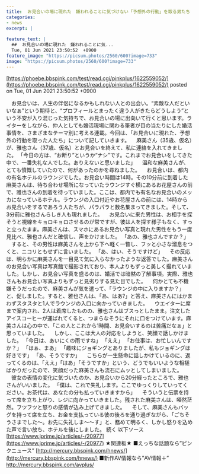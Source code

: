 ```yaml
---
title:  お見合いの場に現れた　嫌われることに気づけない「予想外の行動」を取る男たち 	
categories:
- news
excerpt: |
  
feature_text: |
  ##  お見合いの場に現れた　嫌われることに気...
  Tue, 01 Jun 2021 23:50:52  +0900
feature_image: "https://picsum.photos/2560/600?image=733"
image: "https://picsum.photos/2560/600?image=733"
---
```


[https://phoebe.bbspink.com/test/read.cgi/pinkplus/1622559052/](https://phoebe.bbspink.com/test/read.cgi/pinkplus/1622559052/)
posted on Tue, 01 Jun 2021 23:50:52  +0900

<!--more-->

　お見合いは、人生の伴侶になるかもしれない人との出会い。“素敵な人だといいなぁ”という期待と、“プロフィールとまったく違う人がきたらどうしよう”という不安が入り混じった気持ちで、お見合いの場に出向いて行くと思います。ライターをしながら、仲人としても婚活現場に関わる筆者が目の当たりにした婚活事情を、さまざまなテーマ別に考える連載。今回は、「お見合いに現れた、予想外の行動を取った人たち」について記していきます。 　麻美さん（35歳、仮名）が、雅也さん（37歳、仮名）とお見合いを終えて、私に連絡を入れてきました。 「今日の方は、“お断り”というか“ナシ”です。これまでお見合いをしてきた中で、一番失礼な人でした。ありえないと思いました」 　温和な麻美さんが、とても憤慨していたので、何があったのかを尋ねました。 　お見合いは、都内の有名ホテルのラウンジでした。お見合い時間は14時。その10分前に到着した麻美さんは、待ち合わせ場所になっていたラウンジすぐ横にあるお花屋さんの前で、雅也さんの到着を待っていました。ここは、都内でも有名なお見合いのメッカになっているホテル。ラウンジの入口付近やお花屋さんの前には、14時からお見合いをするであろう人たちが、パラパラと数名集まってきました。そして、3分前に雅也さんらしき人も現れました。 　お見合いに来た男性は、お相手を探そうと視線をキョロキョロさせるのが常ですが、彼は人を探す様子もなく、すっと立ったまま。麻美さんは、スマホにあるお見合い写真と現れた男性をもう一度見比べ、雅也さんだと確信し、声をかけました。 「あの、雅也さんですか？」 　すると、その男性は麻美さんを上から下へ軽く一瞥し、フッと小さな溜息をつくと、ニコリともせずに言いました。 「あ、はい、そうですけど」 　その反応は、明らかに麻美さんを一目見て気に入らなかったような返答でした。麻美さんのお見合い写真は写真館で撮影されており、本人よりもずっと美しく撮れていました。しかし、お見合い写真を盛るのは、婚活では暗黙の了解事項。実際、雅也さんもお見合い写真よりもずっと見劣りする見た目でした。 　何かとても不機嫌そうだったので、麻美さんが気を遣って、「ラウンジの中に入りますか？」と、促しました。すると、雅也さんは、「あ、はあ?」と答え、麻美さんにはかまわずスタスタと1人でラウンジの入口に向かっていきました。 　ウエイターに席まで案内され、2人は着席したものの、雅也さんはブスっとしたまま。注文したアイスコーヒーが運ばれてくると、つまらなそうにそれに口をつけています。麻美さんは心の中で、「この人とこれから1時間、お見合いするのは苦痛だなぁ」と思っていました。 　しかし、ここは大人の対応をしようと、笑顔で話しかけました。 「今日は、あいにくの雨ですね」 「ええ」 「お仕事は、お忙しいんですか？」 「はぁ、まあ」 「趣味にジョギングとありましたが、私もジョギングは好きです」 「あ、そうですか」 　こちらが一生懸命に話しかけているのに、返ってくるのは、「ええ」「はあ」「そうですか」という、どうでもいいような相槌ばかりだったので、笑顔だった麻美さんも流石にムッとしてしまいました。 　彼女の表情の変化に気づいたのか、お見合いから20分経ったところで、雅也さんがいいました。 「僕は、これで失礼します。ここでゆっくりしていってください。お茶代は、あなたの分も払っていきますから」 　そういうと伝票を持って席を立ち上がり、レジに向かっていきました。残された麻美さんは、唖然茫然。フツフツと怒りの感情が込み上げてきました。 　そして、麻美さんもバッグを持って席を立ち、お金を支払っている彼の後ろを通り過ぎながら、「ごちそうさまでした〜。お先に失礼しま〜〜す」と、務めて明るく、しかし怒りを込めた声で言い放ち、ホテルを後にしました。 続く 以下ソース [https://www.jprime.jp/articles/-/20977](https://www.jprime.jp/articles/-/20977) ★関連板★ ■えっちな話題なら”ピンクニュース” [http://mercury.bbspink.com/hnews/](http://mercury.bbspink.com/hnews/) ■新作AV情報なら”AV情報＋” http://mercury.bbspink.com/avplus/
